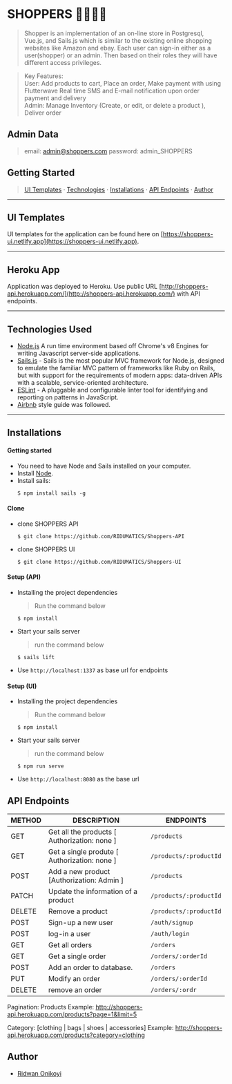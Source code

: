 # SHOPPERS 👚👜👗👖
> Shopper is an implementation of an on-line store in Postgresql, Vue.js,  and Sails.js which is similar to the existing online shopping websites like Amazon and ebay.
Each user can sign-in either as a user(shopper) or an admin. Then based on their roles they will have different access privileges. 

> Key Features:  
User:  Add products to cart, Place an order, Make payment with using Flutterwave 
Real time SMS and E-mail notification upon order payment and delivery  
Admin: Manage Inventory (Create, or edit, or delete a product ), Deliver order


## Admin Data
> email: admin@shoppers.com
password: admin_SHOPPERS


## Getting Started

> [UI Templates](#ui-templates) &middot; [Technologies](#technologies-used) &middot; [Installations](#installations) &middot; [API Endpoints](#api-endpoints) &middot; [Author](#author)

---

## UI Templates

UI templates for the application can be found here on [https://shoppers-ui.netlify.app](https://shoppers-ui.netlify.app).

---

## Heroku App

Application was deployed to Heroku. Use public URL [http://shoppers-api.herokuapp.com/](http://shoppers-api.herokuapp.com/) with API endpoints.

---

## Technologies Used
[node]: (https://nodejs.org)
    
- [Node.js](https://nodejs.org) A run time environment based off Chrome's v8 Engines for writing Javascript server-side applications.
- [Sails.js](https://sailsjs.com/) - Sails is the most popular MVC framework for Node.js, designed to emulate the familiar MVC pattern of frameworks like Ruby on Rails, but with support for the requirements of modern apps: data-driven APIs with a scalable, service-oriented architecture.
- [ESLint](https://eslint.org/) - A pluggable and configurable linter tool for identifying and reporting on patterns in JavaScript.
- [Airbnb](https://www.npmjs.com/package/eslint-config-airbnb) style guide was followed.
---
## Installations

#### Getting started

- You need to have Node and Sails installed on your computer.
- Install [Node](https://nodejs.org).
- Install sails:
    ```shell
    S npm install sails -g
    ```
#### Clone

- clone SHOPPERS API
    ```shell
    $ git clone https://github.com/RIDUMATICS/Shoppers-API
    ```
- clone SHOPPERS UI
    ```shell
    $ git clone https://github.com/RIDUMATICS/Shoppers-UI
    ```
#### Setup (API)

- Installing the project dependencies
  > Run the command below
  ```shell
  $ npm install
  ```
- Start your sails server
  > run the command below
  ```shell
  $ sails lift
  ```
- Use `http://localhost:1337` as base url for endpoints

#### Setup (UI)

- Installing the project dependencies
  > Run the command below
  ```shell
  $ npm install
  ```
- Start your sails server
  > run the command below
  ```shell
  $ npm run serve
  ```
- Use `http://localhost:8080` as the base url
## API Endpoints

| METHOD | DESCRIPTION                             | ENDPOINTS                           |
| ------ | --------------------------------------- | ------------------------------------|
| GET    | Get all the products [ Authorization: none ]             | `/products`                     |
| GET    | Get a single produte [ Authorization: none ]               | `/products/:productId`                 |
| POST   | Add a new product [Authorization: Admin ]                       | `/products`                     |
| PATCH    | Update the information of a product | `/products/:productId`                 |
| DELETE | Remove a product                    | `/products/:productId`                |
| POST   | Sign-up a new user              | `/auth/signup`                     |
| POST   |  log-in a user              | `/auth/login`                     |
| GET    | Get all orders               | `/orders`                     |
| GET    | Get a single order         | `/orders/:orderId` |
| POST   | Add an order to database.           | `/orders`                    |
| PUT    | Modify an order                         | `/orders/:orderId`                |
| DELETE    | remove an order                      | `/orders/:ordr`                    |

Pagination: Products
Example: http://shoppers-api.herokuapp.com/products?page=1&limit=5

Category: [clothing | bags | shoes | accessories]
Example: http://shoppers-api.herokuapp.com/products?category=clothing

## Author

- [Ridwan Onikoyi](https://github.com/RIDUMATICS) 
